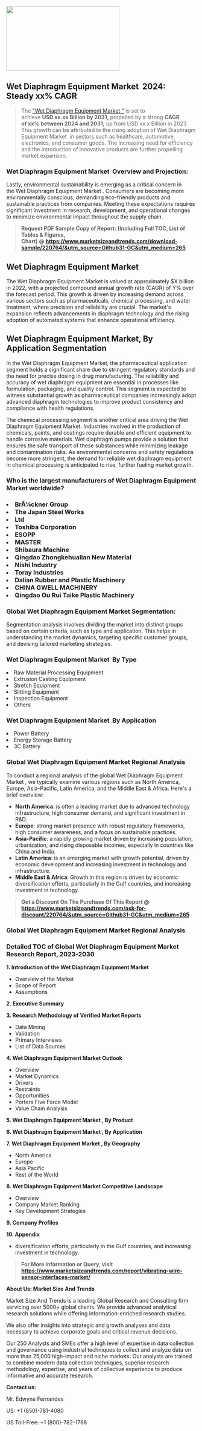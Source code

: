 <p><img class="alignnone size-medium wp-image-20088" src="https://ffe5etoiles.com/wp-content/uploads/2024/12/MST1-300x171.png" alt="" width="300" height="171" /></p><h2 id="ember46" class="ember-view reader-text-block__heading-2">Wet Diaphragm Equipment Market &nbsp;2024: Steady&nbsp;xx% CAGR</h2><blockquote id="ember47" class="ember-view reader-text-block__blockquote">The&nbsp;<a class="app-aware-link " href="https://www.marketsizeandtrends.com/download-sample/220764/&utm_source=Github31-GC&utm_medium=265" target="_blank" data-test-app-aware-link="">"Wet Diaphragm Equipment Market "</a>&nbsp;is set to achieve&nbsp;<strong>USD&nbsp;xx.xx&nbsp;Billion by 2031,</strong>&nbsp;propelled by a strong&nbsp;<strong>CAGR of&nbsp;xx% between 2024 and 2031,</strong>&nbsp;up from USD xx.x Billion in 2023. This growth can be attributed to the rising adoption of&nbsp;Wet Diaphragm Equipment Market &nbsp;in sectors such as healthcare, automotive, electronics, and consumer goods. The increasing need for efficiency and the introduction of innovative products are further propelling market expansion.</blockquote><h3 id="ember48" class="ember-view reader-text-block__heading-3">Wet Diaphragm Equipment Market &nbsp;Overview and Projection:</h3><p id="ember49" class="ember-view reader-text-block__paragraph">Lastly, environmental sustainability is emerging as a critical concern in the&nbsp;Wet Diaphragm Equipment Market . Consumers are becoming more environmentally conscious, demanding eco-friendly products and sustainable practices from companies. Meeting these expectations requires significant investment in research, development, and operational changes to minimize environmental impact throughout the supply chain.</p><blockquote id="ember50" class="ember-view reader-text-block__blockquote"><strong>Request PDF Sample Copy of Report: (Including Full TOC, List of Tables &amp; Figures, Chart)&nbsp;@&nbsp;<strong><a href="https://www.marketsizeandtrends.com/download-sample/220764/&utm_source=Github31-GC&utm_medium=265" target="_blank">https://www.marketsizeandtrends.com/download-sample/220764/&utm_source=Github31-GC&utm_medium=265</a></strong></strong></blockquote><h3 class=""><h2>Wet Diaphragm Equipment Market</h2><p>The Wet Diaphragm Equipment Market is valued at approximately $X billion in 2022, with a projected compound annual growth rate (CAGR) of Y% over the forecast period. This growth is driven by increasing demand across various sectors such as pharmaceuticals, chemical processing, and water treatment, where precision and reliability are crucial. The market's expansion reflects advancements in diaphragm technology and the rising adoption of automated systems that enhance operational efficiency.</p><h2>Wet Diaphragm Equipment Market, By Application Segmentation</h2><p>In the Wet Diaphragm Equipment Market, the pharmaceutical application segment holds a significant share due to stringent regulatory standards and the need for precise dosing in drug manufacturing. The reliability and accuracy of wet diaphragm equipment are essential in processes like formulation, packaging, and quality control. This segment is expected to witness substantial growth as pharmaceutical companies increasingly adopt advanced diaphragm technologies to improve product consistency and compliance with health regulations.</p><p>The chemical processing segment is another critical area driving the Wet Diaphragm Equipment Market. Industries involved in the production of chemicals, paints, and coatings require durable and efficient equipment to handle corrosive materials. Wet diaphragm pumps provide a solution that ensures the safe transport of these substances while minimizing leakage and contamination risks. As environmental concerns and safety regulations become more stringent, the demand for reliable wet diaphragm equipment in chemical processing is anticipated to rise, further fueling market growth.</p></h3><h3 id="" class="">Who is the largest manufacturers of&nbsp;Wet Diaphragm Equipment Market worldwide?</h3><h3 class=""></Li><Li>BrÃ¼ckner Group</Li><Li> The Japan Steel Works</Li><Li> Ltd</Li><Li> Toshiba Corporation</Li><Li> ESOPP</Li><Li> MASTER</Li><Li> Shibaura Machine</Li><Li> Qingdao Zhongkehualian New Material</Li><Li> Nishi Industry</Li><Li> Toray Industries</Li><Li> Dalian Rubber and Plastic Machinery</Li><Li> CHINA GWELL MACHINERY</Li><Li> Qingdao Ou Rui Taike Plastic Machinery</h3><h3 id="ember53" class="ember-view reader-text-block__heading-3">Global&nbsp;Wet Diaphragm Equipment Market Segmentation:</h3><p id="ember54" class="ember-view reader-text-block__paragraph">Segmentation analysis involves dividing the market into distinct groups based on certain criteria, such as type and application. This helps in understanding the market dynamics, targeting specific customer groups, and devising tailored marketing strategies.</p><h3 id="" class="">Wet Diaphragm Equipment Market &nbsp;By Type</h3><p></Li><Li>Raw Material Processing Equipment</Li><Li> Extrusion Casting Equipment</Li><Li> Stretch Equipment</Li><Li> Slitting Equipment</Li><Li> Inspection Equipment</Li><Li> Others</p><h3 id="" class="">Wet Diaphragm Equipment Market &nbsp;By Application</h3><p class=""></Li><Li>Power Battery</Li><Li> Energy Storage Battery</Li><Li> 3C Battery</p><h3 id="ember62" class="ember-view reader-text-block__heading-3">Global Wet Diaphragm Equipment Market Regional Analysis</h3><p id="ember63" class="ember-view reader-text-block__paragraph">To conduct a regional analysis of the global Wet Diaphragm Equipment Market , we typically examine various regions such as North America, Europe, Asia-Pacific, Latin America, and the Middle East &amp; Africa. Here's a brief overview:</p><ul><li><strong>North America</strong>: is often a leading market due to advanced technology infrastructure, high consumer demand, and significant investment in R&amp;D.</li><li><strong>Europe</strong>: strong market presence with robust regulatory frameworks, high consumer awareness, and a focus on sustainable practices.</li><li><strong>Asia-Pacific</strong>: a rapidly growing market driven by increasing population, urbanization, and rising disposable incomes, especially in countries like China and India.</li><li><strong>Latin America</strong>: is an emerging market with growth potential, driven by economic development and increasing investment in technology and infrastructure.</li><li><strong>Middle East &amp; Africa</strong>: Growth in this region is driven by economic diversification efforts, particularly in the Gulf countries, and increasing investment in technology.</li></ul><blockquote id="ember61" class="ember-view reader-text-block__blockquote"><strong>Get a Discount On The Purchase Of This Report @ <strong><a href="https://html-cleaner.com/" target="">https://www.marketsizeandtrends.com/ask-for-discount/220764/&utm_source=Github31-GC&utm_medium=265</a></strong></strong></blockquote><h3 id="ember62" class="ember-view reader-text-block__heading-3">Global Wet Diaphragm Equipment Market Regional Analysis</h3><h3 id="" class="">Detailed TOC of Global Wet Diaphragm Equipment Market Research Report, 2023-2030</h3><p id="" class=""><strong>1. Introduction of the Wet Diaphragm Equipment Market </strong></p><ul><li>Overview of the Market</li><li>Scope of Report</li><li>Assumptions</li></ul><p id="" class=""><strong>2. Executive Summary</strong></p><p id="" class=""><strong>3. Research Methodology of Verified Market Reports</strong></p><ul><li>Data Mining</li><li>Validation</li><li>Primary Interviews</li><li>List of Data Sources</li></ul><p id="" class=""><strong>4. Wet Diaphragm Equipment Market Outlook</strong></p><ul><li>Overview</li><li>Market Dynamics</li><li>Drivers</li><li>Restraints</li><li>Opportunities</li><li>Porters Five Force Model</li><li>Value Chain Analysis</li></ul><p id="" class=""><strong>5. Wet Diaphragm Equipment Market , By Product</strong></p><p id="" class=""><strong>6. Wet Diaphragm Equipment Market , By Application</strong></p><p id="" class=""><strong>7. Wet Diaphragm Equipment Market , By Geography</strong></p><ul><li>North America</li><li>Europe</li><li>Asia Pacific</li><li>Rest of the World</li></ul><p id="" class=""><strong>8. Wet Diaphragm Equipment Market Competitive Landscape</strong></p><ul><li>Overview</li><li>Company Market Ranking</li><li>Key Development Strategies</li></ul><p id="" class=""><strong>9. Company Profiles</strong></p><p id="" class=""><strong>10. Appendix</strong></p><ul><li>diversification efforts, particularly in the Gulf countries, and increasing investment in technology.</li></ul><blockquote id="ember65" class="ember-view reader-text-block__blockquote"><strong>For More Information or Query, visit <strong><strong><a href="https://html-cleaner.com/" target="">https://www.marketsizeandtrends.com/report/vibrating-wire-sensor-interfaces-market/</a></strong></strong></strong></blockquote><p id="" class=""><strong>About Us: Market Size And Trends</strong></p><p id="" class="">Market Size And Trends is a leading Global Research and Consulting firm servicing over 5000+ global clients. We provide advanced analytical research solutions while offering information-enriched research studies.</p><p id="" class="">We also offer insights into strategic and growth analyses and data necessary to achieve corporate goals and critical revenue decisions.</p><p id="" class="">Our 250 Analysts and SMEs offer a high level of expertise in data collection and governance using industrial techniques to collect and analyze data on more than 25,000 high-impact and niche markets. Our analysts are trained to combine modern data collection techniques, superior research methodology, expertise, and years of collective experience to produce informative and accurate research.</p><p id="" class=""><strong>Contact us:</strong></p><p id="" class="">Mr. Edwyne Fernandes</p><p id="" class="">US: +1 (650)-781-4080</p><p id="" class="">US Toll-Free: +1 (800)-782-1768</p>
